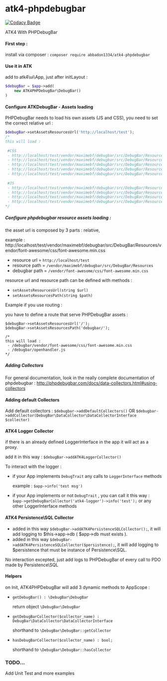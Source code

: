 # atk4-phpdebugbar

[![Codacy Badge](https://api.codacy.com/project/badge/Grade/7b79e0f01d7f40bf8a0c4f2398f5560a)](https://app.codacy.com/app/abbadon1334/atk4-phpdebugbar?utm_source=github.com&utm_medium=referral&utm_content=abbadon1334/atk4-phpdebugbar&utm_campaign=Badge_Grade_Settings)

ATK4 With PHPDebugBar

#### First step :

install via composer :
`composer require abbadon1334/atk4-phpdebugbar`

#### Use it in ATK
add to atk4\ui\App, just after initLayout :
```php
$debugBar = $app->add(
    new ATK4PHPDebugBar\DebugBar()
)
```
#### Configure ATKDebugBar - Assets loading

PHPDebugBar needs to load his own assets (JS and CSS), you need to set the correct relative url :

```php
$debugBar->setAssetsResourcesUrl('http://localhost/test');
/*
this will load :
 
 #CSS
 - http://localhost/test/vendor/maximebf/debugbar/src/DebugBar/Resources/vendor/font-awesome/css/font-awesome.min.css
 - http://localhost/test/vendor/maximebf/debugbar/src/DebugBar/Resources/vendor/highlightjs/styles/github.css
 - http://localhost/test/vendor/maximebf/debugbar/src/DebugBar/Resources/debugbar.css
 - http://localhost/test/vendor/maximebf/debugbar/src/DebugBar/Resources/widgets.css
 - http://localhost/test/vendor/maximebf/debugbar/src/DebugBar/Resources/openhandler.css
 
 #JS
 - http://localhost/test/vendor/maximebf/debugbar/src/DebugBar/Resources/vendor/highlightjs/highlight.pack.js
 - http://localhost/test/vendor/maximebf/debugbar/src/DebugBar/Resources/debugbar.js
 - http://localhost/test/vendor/maximebf/debugbar/src/DebugBar/Resources/widgets.js
 - http://localhost/test/vendor/maximebf/debugbar/src/DebugBar/Resources/openhandler.js
*/ 
``` 

##### Configure phpdebugbar resource assets loading :
 
the asset url is composed by 3 parts : relative,

example : http://localhost/test/vendor/maximebf/debugbar/src/DebugBar/Resources/vendor/font-awesome/css/font-awesome.min.css

* resource url  = `http://localhost/test`
* resource path = `/vendor/maximebf/debugbar/src/DebugBar/Resources`
* debugbar path = `/vendor/font-awesome/css/font-awesome.min.css`

resource url and resource path can be defined with methods :
 - `setAssetsResourcesUrl(string $url)`
 - `setAssetsResourcesPath(string $path)`
 
Example if you use routing :

you have to define a route that serve PHPDebugBar assets :

```
$debugBar->setAssetsResourcesUrl('/');
$debugBar->setAssetsResourcesPath('debugbar/');

/*
this will load :
 - /debugbar/vendor/font-awesome/css/font-awesome.min.css
 - /debugbar/openhandler.js
*/
```

##### Adding Collectors
For general documentation, look in the really complete documentation of phpdebugbar : 
http://phpdebugbar.com/docs/data-collectors.html#using-collectors 

#### Adding default Collectors

Add default collectors :
    `$debugbar->addDefaultCollectors()`
OR
    `$debugbar->addCollector(DebugBar\DataCollector\DataCollectorInterface $collector)`

#### ATK4 Logger Collector

if there is an already defined LoggerInterface in the app it will act as a proxy.

add it in this way : `$debugBar->addATK4LoggerCollector()`

To interact with the logger :
 - if your App implements `DebugTrait` any calls to `LoggerInterface` methods
 
    example : `$app->info('test msg')`
     
 - if your App implements or not `DebugTrait` , you can call it this way : `$app->getDebugBarCollector('atk4-logger')->info('test');` or any other LoggerInterface methods 

#### ATK4 Persistence\SQL Collector

 - added in this way `$debugBar->addATK4PersistenceSQLCollector();`, it will add logging to $this->app->db ( $app->db must exists ).
 - added in this way `$debugBar->addATK4PersistenceSQLCollector($persistence);`, it will add logging to $persistence that must be instance of Persistence\SQL.

No interaction excepted, just add logs to PHPDebugBar of every call to PDO made by Persistence\SQL  


#### Helpers

on Init, ATK4PHPDebugBar will add 3 dynamic methods to AppScope :

 - `getDebugBar() : \DebugBar\DebugBar`
    
    return object `\DebugBar\DebugBar`
 
 - `getDebugBarCollector($collector_name) : DebugBar\DataCollector\DataCollectorInterface`
    
    shorthand to `\DebugBar\DebugBar::getCollector`
      
 - `hasDebugBarCollector($collector_name) : bool;`
 
    shorthand to `\DebugBar\DebugBar::hasCollector`
    
### TODO...

Add Unit Test and more examples